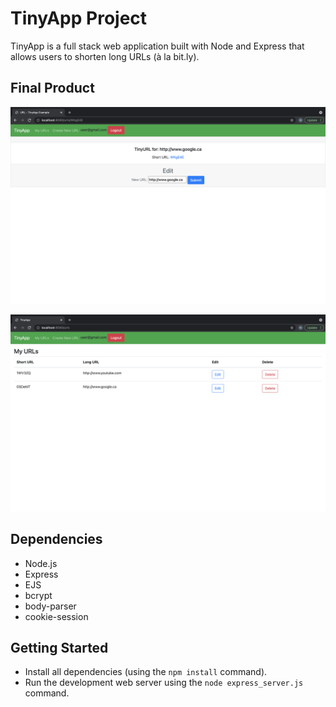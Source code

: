 # TinyApp Project

TinyApp is a full stack web application built with Node and Express that allows users to shorten long URLs (à la bit.ly).

## Final Product

!["Example view of the urls page of TinyApp"](https://github.com/nyozov/tinyapp/blob/master/docs/urls-page.png?raw=true)

!["Example view of a long url changed to a short url using TinyApp"](https://github.com/nyozov/tinyapp/blob/master/docs/newurl-page.png?raw=true)

## Dependencies

- Node.js
- Express
- EJS
- bcrypt
- body-parser
- cookie-session

## Getting Started

- Install all dependencies (using the `npm install` command).
- Run the development web server using the `node express_server.js` command.